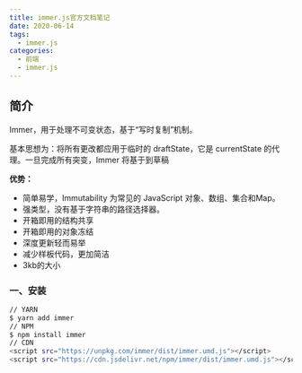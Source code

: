 ```yaml
---
title: immer.js官方文档笔记
date: 2020-06-14
tags:
  - immer.js
categories:
  - 前端
  - immer.js
---
```

## 简介

Immer，用于处理不可变状态，基于“写时复制”机制。

基本思想为：将所有更改都应用于临时的 draftState，它是 currentState 的代理。一旦完成所有突变，Immer 将基于到草稿

<!-- More -->

**优势：**

- 简单易学，Immutability 为常见的 JavaScript 对象、数组、集合和Map。
- 强类型，没有基于字符串的路径选择器。
- 开箱即用的结构共享
- 开箱即用的对象冻结
- 深度更新轻而易举
- 减少样板代码，更加简洁
- 3kb的大小

### 一、安装

```sh
// YARN
$ yarn add immer
// NPM
$ npm install immer
// CDN
<script src="https://unpkg.com/immer/dist/immer.umd.js"></script>
<script src="https://cdn.jsdelivr.net/npm/immer/dist/immer.umd.js"></script>
```

